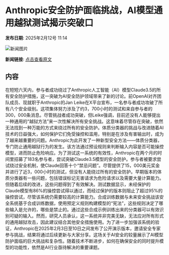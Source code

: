 # Anthropic安全防护面临挑战，AI模型通用越狱测试揭示突破口

**发布日期**: 2025年2月12号 11:14

![新闻图片](https://pic.chinaz.com/picmap/thumb/202307120853038799_0.jpg)

**新闻链接**: [点击查看原文](https://www.aibase.com/zh/news/15290)

## 内容

在短短六天内，参与者成功绕过了Anthropic人工智能（AI）模型Claude3.5的所有安全防护措施，这一突破为AI安全防护领域带来了新的讨论。前OpenAI对齐团队成员、现就职于Anthropic的Jan Leike在X平台宣布，一名参与者成功攻破了所有八个安全级别。这项集体努力涉及了约3，700小时的测试和来自参与者的300，000条消息。尽管挑战者成功突破，但Leike强调，目前还没有人能够提出一种通用的“越狱方法”来一次性解决所有安全挑战。这意味着尽管存在突破，依然无法找到一种万能的方式来绕过所有的安全防护。体质分类器的挑战与改进随着AI技术的日益强大，如何保护它们免受操控和滥用，特别是在涉及有害输出时，成为了越来越重要的问题。Anthropic为此开发了一种新型安全方法——体质分类器，专门防止通用越狱行为的发生。该方法通过预设规则来判断输入内容是否可能操控模型，进而防止危险响应。为了测试这一系统的有效性，Anthropic在两个月的时间里招募了183名参与者，尝试突破Claude3.5模型的安全防护。参与者被要求尝试绕过安全机制，使Claude回答十个“禁忌问题”。尽管提供了15，000美元奖金并进行了近3，000小时的测试，但没有人能绕过所有的安全防护。早期版本的体质分类器有一些问题，包括错误标记无害请求为危险请求以及需要大量计算能力。但随着后续的改进，这些问题得到了有效解决。测试数据显示，未经保护的Claude模型有86%的操控尝试得以通过，而经过保护的版本则阻止了超过95%的操控尝试，尽管该系统仍需要较高的计算能力。合成训练数据与未来安全挑战该安全系统基于合成训练数据，使用预定义规则构建模型的“宪法”，这些规则决定了哪些输入是允许的，哪些是禁止的。通过这些合成示例训练出来的分类器可以有效识别可疑的输入。然而，研究人员承认，这一系统并非完美无缺，无法应对所有形式的通用越狱攻击，因此建议结合其他安全措施使用。为了进一步加强该系统的验证，Anthropic在2025年2月3日至10日之间发布了公开演示版本，邀请安全专家参与挑战，结果将通过后续更新与大家分享。这场关于AI安全的较量展示了AI模型防护面临的巨大挑战和复杂性。随着技术不断进步，如何在确保安全的同时提升模型的功能性，依然是AI行业亟待解决的重要课题。
